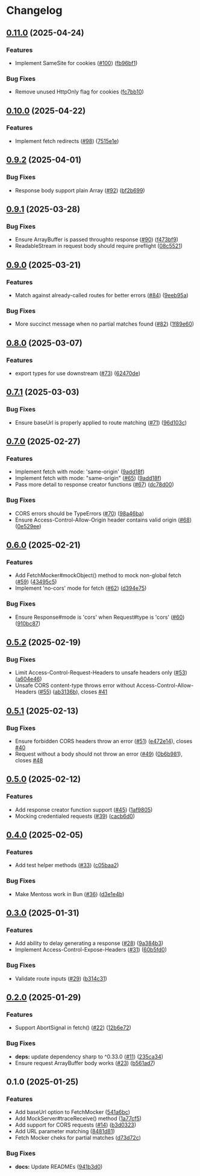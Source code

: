 # Changelog

## [0.11.0](https://github.com/humanwhocodes/mentoss/compare/mentoss-v0.10.0...mentoss-v0.11.0) (2025-04-24)


### Features

* Implement SameSite for cookies ([#100](https://github.com/humanwhocodes/mentoss/issues/100)) ([fb96bf1](https://github.com/humanwhocodes/mentoss/commit/fb96bf11f168674fd73ebc2a8e4cd5453237351f))


### Bug Fixes

* Remove unused HttpOnly flag for cookies ([fc7bb10](https://github.com/humanwhocodes/mentoss/commit/fc7bb1011a98e576038a603c3a8123667e391d2c))

## [0.10.0](https://github.com/humanwhocodes/mentoss/compare/mentoss-v0.9.2...mentoss-v0.10.0) (2025-04-22)


### Features

* Implement fetch redirects ([#98](https://github.com/humanwhocodes/mentoss/issues/98)) ([7515e1e](https://github.com/humanwhocodes/mentoss/commit/7515e1e88914d411201195018332e5afccfa18bb))

## [0.9.2](https://github.com/humanwhocodes/mentoss/compare/mentoss-v0.9.1...mentoss-v0.9.2) (2025-04-01)


### Bug Fixes

* Response body support plain Array  ([#92](https://github.com/humanwhocodes/mentoss/issues/92)) ([bf2b699](https://github.com/humanwhocodes/mentoss/commit/bf2b6999dd481487172082bada4f9f555cae2c91))

## [0.9.1](https://github.com/humanwhocodes/mentoss/compare/mentoss-v0.9.0...mentoss-v0.9.1) (2025-03-28)


### Bug Fixes

* Ensure ArrayBuffer is passed throughto response ([#90](https://github.com/humanwhocodes/mentoss/issues/90)) ([f473bf9](https://github.com/humanwhocodes/mentoss/commit/f473bf9984c4877a709c8d4e19cfb899d08a9401))
* ReadableStream in request body should require preflight ([08c5521](https://github.com/humanwhocodes/mentoss/commit/08c552157d144f8417ead5186be8f81131c4b640))

## [0.9.0](https://github.com/humanwhocodes/mentoss/compare/mentoss-v0.8.0...mentoss-v0.9.0) (2025-03-21)


### Features

* Match against already-called routes for better errors ([#84](https://github.com/humanwhocodes/mentoss/issues/84)) ([9eeb95a](https://github.com/humanwhocodes/mentoss/commit/9eeb95a561768a100c4a275180af6b13201f8e2a))


### Bug Fixes

* More succinct message when no partial matches found ([#82](https://github.com/humanwhocodes/mentoss/issues/82)) ([1f89e60](https://github.com/humanwhocodes/mentoss/commit/1f89e6016a4c77a313e07d8dce4078e6cdc6d8b3))

## [0.8.0](https://github.com/humanwhocodes/mentoss/compare/mentoss-v0.7.1...mentoss-v0.8.0) (2025-03-07)


### Features

* export types for use downstream ([#73](https://github.com/humanwhocodes/mentoss/issues/73)) ([62470de](https://github.com/humanwhocodes/mentoss/commit/62470de11d185ddd2f21e0ff39e397d582f30282))

## [0.7.1](https://github.com/humanwhocodes/mentoss/compare/mentoss-v0.7.0...mentoss-v0.7.1) (2025-03-03)


### Bug Fixes

* Ensure baseUrl is properly applied to route matching ([#71](https://github.com/humanwhocodes/mentoss/issues/71)) ([96d103c](https://github.com/humanwhocodes/mentoss/commit/96d103cea65dfa1bec4c74f23d282ec6185856c1))

## [0.7.0](https://github.com/humanwhocodes/mentoss/compare/mentoss-v0.6.0...mentoss-v0.7.0) (2025-02-27)


### Features

* Implement fetch with mode: 'same-origin' ([9add18f](https://github.com/humanwhocodes/mentoss/commit/9add18f0da1a0f51709e841e41bbc10ba539a978))
* Implement fetch with mode: "same-origin" ([#65](https://github.com/humanwhocodes/mentoss/issues/65)) ([9add18f](https://github.com/humanwhocodes/mentoss/commit/9add18f0da1a0f51709e841e41bbc10ba539a978))
* Pass more detail to response creator functions ([#67](https://github.com/humanwhocodes/mentoss/issues/67)) ([dc78d00](https://github.com/humanwhocodes/mentoss/commit/dc78d004ebccd10b2bf6886a1ce84500051b1d80))


### Bug Fixes

* CORS errors should be TypeErrors ([#70](https://github.com/humanwhocodes/mentoss/issues/70)) ([98a46ba](https://github.com/humanwhocodes/mentoss/commit/98a46bafb2210126b0449f9ed60d28b1d2e334b4))
* Ensure Access-Control-Allow-Origin header contains valid origin ([#68](https://github.com/humanwhocodes/mentoss/issues/68)) ([0e529ee](https://github.com/humanwhocodes/mentoss/commit/0e529ee723628a551ef505c704cc154a67ebcd7a))

## [0.6.0](https://github.com/humanwhocodes/mentoss/compare/mentoss-v0.5.2...mentoss-v0.6.0) (2025-02-21)


### Features

* Add FetchMocker#mockObject() method to mock non-global fetch ([#59](https://github.com/humanwhocodes/mentoss/issues/59)) ([43495c5](https://github.com/humanwhocodes/mentoss/commit/43495c5aa8c4593e4f50f26e152dc1b6dd513bda))
* Implement 'no-cors' mode for fetch ([#62](https://github.com/humanwhocodes/mentoss/issues/62)) ([d394e75](https://github.com/humanwhocodes/mentoss/commit/d394e75ff5b03dacad082ee69c23565ae5eaeff2))


### Bug Fixes

* Ensure Response#mode is 'cors' when Request#type is 'cors' ([#60](https://github.com/humanwhocodes/mentoss/issues/60)) ([910bc87](https://github.com/humanwhocodes/mentoss/commit/910bc87eb34d1a71e14cc2505c6b2f335ff00bdd))

## [0.5.2](https://github.com/humanwhocodes/mentoss/compare/mentoss-v0.5.1...mentoss-v0.5.2) (2025-02-19)


### Bug Fixes

* Limit Access-Control-Request-Headers to unsafe headers only ([#53](https://github.com/humanwhocodes/mentoss/issues/53)) ([a604e46](https://github.com/humanwhocodes/mentoss/commit/a604e4601807ffb850909f34b1f77a0bec7716f8))
* Unsafe CORS content-type throws error without Access-Control-Allow-Headers ([#55](https://github.com/humanwhocodes/mentoss/issues/55)) ([ab3136b](https://github.com/humanwhocodes/mentoss/commit/ab3136b9804246fa0f04b4a07f48f1665f7228c0)), closes [#41](https://github.com/humanwhocodes/mentoss/issues/41)

## [0.5.1](https://github.com/humanwhocodes/mentoss/compare/mentoss-v0.5.0...mentoss-v0.5.1) (2025-02-13)


### Bug Fixes

* Ensure forbidden CORS headers throw an error ([#51](https://github.com/humanwhocodes/mentoss/issues/51)) ([e472e14](https://github.com/humanwhocodes/mentoss/commit/e472e14e9f9885ed3cc542700f307113e6257336)), closes [#40](https://github.com/humanwhocodes/mentoss/issues/40)
* Request without a body should not throw an error ([#49](https://github.com/humanwhocodes/mentoss/issues/49)) ([0b6b981](https://github.com/humanwhocodes/mentoss/commit/0b6b981df4050178d56ad7c1dcc25133ebd2c976)), closes [#48](https://github.com/humanwhocodes/mentoss/issues/48)

## [0.5.0](https://github.com/humanwhocodes/mentoss/compare/mentoss-v0.4.0...mentoss-v0.5.0) (2025-02-12)


### Features

* Add response creator function support ([#45](https://github.com/humanwhocodes/mentoss/issues/45)) ([1af9805](https://github.com/humanwhocodes/mentoss/commit/1af9805748389ee688ed612bc02130b5e4179c98))
* Mocking credentialed requests ([#39](https://github.com/humanwhocodes/mentoss/issues/39)) ([cacb6d0](https://github.com/humanwhocodes/mentoss/commit/cacb6d0b69b9dc6753e96c42a9c31d94f0fa312b))

## [0.4.0](https://github.com/humanwhocodes/mentoss/compare/mentoss-v0.3.0...mentoss-v0.4.0) (2025-02-05)


### Features

* Add test helper methods ([#33](https://github.com/humanwhocodes/mentoss/issues/33)) ([c05baa2](https://github.com/humanwhocodes/mentoss/commit/c05baa27e828b21c6083c029e01f3f5fb936cdd6))


### Bug Fixes

* Make Mentoss work in Bun ([#36](https://github.com/humanwhocodes/mentoss/issues/36)) ([d3e1e4b](https://github.com/humanwhocodes/mentoss/commit/d3e1e4bb13c3db9e92069c8a90bd7f021e4df036))

## [0.3.0](https://github.com/humanwhocodes/mentoss/compare/mentoss-v0.2.0...mentoss-v0.3.0) (2025-01-31)


### Features

* Add ability to delay generating a response ([#28](https://github.com/humanwhocodes/mentoss/issues/28)) ([9a384b3](https://github.com/humanwhocodes/mentoss/commit/9a384b356e2f37fddc0407c4b05ec8a46bebb620))
* Implement Access-Control-Expose-Headers ([#31](https://github.com/humanwhocodes/mentoss/issues/31)) ([60b5fd0](https://github.com/humanwhocodes/mentoss/commit/60b5fd0ea87d5ab603744628bb5564f34f4bf039))


### Bug Fixes

* Validate route inputs ([#29](https://github.com/humanwhocodes/mentoss/issues/29)) ([b314c31](https://github.com/humanwhocodes/mentoss/commit/b314c31f76bb91e17ee4b2354ba13708915af28f))

## [0.2.0](https://github.com/humanwhocodes/mentoss/compare/mentoss-v0.1.0...mentoss-v0.2.0) (2025-01-29)


### Features

* Support AbortSignal in fetch() ([#22](https://github.com/humanwhocodes/mentoss/issues/22)) ([12b6e72](https://github.com/humanwhocodes/mentoss/commit/12b6e72061fab308964e0748a9fe178ea76e2781))


### Bug Fixes

* **deps:** update dependency sharp to ^0.33.0 ([#11](https://github.com/humanwhocodes/mentoss/issues/11)) ([235ca34](https://github.com/humanwhocodes/mentoss/commit/235ca34579e8f0508749b34e96b88a48e475da48))
* Ensure request ArrayBuffer body works ([#23](https://github.com/humanwhocodes/mentoss/issues/23)) ([b561ad7](https://github.com/humanwhocodes/mentoss/commit/b561ad73800549cef7e52d5ce3dd290eec862779))

## 0.1.0 (2025-01-25)

### Features

* Add baseUrl option to FetchMocker ([541a6bc](https://github.com/humanwhocodes/mentoss/commit/541a6bc872c80676298c049dd0dfa2130ea9e373))
* Add MockServer#traceReceive() method ([1a77cf5](https://github.com/humanwhocodes/mentoss/commit/1a77cf599d653a55bb31a1d189a55eee60c9b185))
* Add support for CORS requests ([#14](https://github.com/humanwhocodes/mentoss/issues/14)) ([b3d0323](https://github.com/humanwhocodes/mentoss/commit/b3d032321e1790b033bc567a098b7151ec80b403))
* Add URL parameter matching ([8481d81](https://github.com/humanwhocodes/mentoss/commit/8481d816a67f5adeefff2b6e1d0200eb1f9aee8f))
* Fetch Mocker cheks for partial matches ([d73d72c](https://github.com/humanwhocodes/mentoss/commit/d73d72c30e955edc2731743310630a2f3e7d2ceb))


### Bug Fixes

* **docs:** Update READMEs ([941b3d0](https://github.com/humanwhocodes/mentoss/commit/941b3d0861843ecec07e48f0da46c85c1c7691d5))
